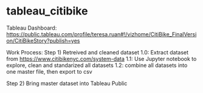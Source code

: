 # tableau_citibike

Tableau Dashboard: 
https://public.tableau.com/profile/teresa.ruan#!/vizhome/CitiBike_FinalVersion/CitiBikeStory?publish=yes


Work Process: 
Step 1) Retreived and cleaned dataset
1.0: Extract dataset from https://www.citibikenyc.com/system-data
1.1: Use Jupyter notebook to explore, clean and standarized all datasets
1.2: combine all datasets into one master file, then export to csv

Step 2) Bring master dataset into Tableau Public
